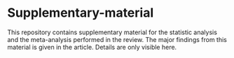 # Supplementary-material
This repository contains supplementary material for the statistic analysis and the meta-analysis performed in the review. The major findings from this material is given in the article. Details are only visible here.
